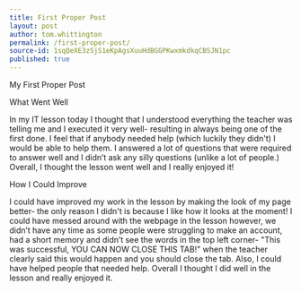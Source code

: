 ```yaml
---
title: First Proper Post
layout: post
author: tom.whittington
permalink: /first-proper-post/
source-id: 1sqQeXE3zSjS1eKpAgsXuuHdBGGPKwxmkdkqCBSJN1pc
published: true
---
```

My First Proper Post 

What Went Well 

In my IT lesson today I thought that I understood everything the teacher was telling me and I executed it very well- resulting in always being one of the first done. I feel that if anybody needed help (which luckily they didn't) I would be able to help them. I answered a lot of questions that were required to answer well and I didn’t ask any silly questions (unlike a lot of people.) Overall, I thought the lesson went well and I really enjoyed it! 

How I Could Improve 

                        

I could have improved my work in the lesson by making the look of my page better- the only reason I didn't is because I like how it looks at the moment! I could have messed around with the webpage in the lesson however, we didn’t have any time as some people were struggling to make an account, had a short memory and didn’t see the words in the top left corner- "This was successful, YOU CAN NOW CLOSE THIS TAB!" when the teacher clearly said this would happen and you should close the tab. Also, I could have helped people that needed help. Overall I thought I did well in the lesson and really enjoyed it.

